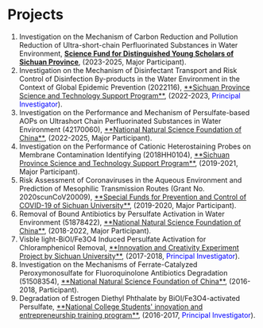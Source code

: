 # Projects


<ol>
  


<li>Investigation on the Mechanism of Carbon Reduction and Pollution Reduction of Ultra-short-chain Perfluorinated Substances in Water Environment, <strong><u>Science Fund for Distinguished Young Scholars of Sichuan Province</u></strong>, (2023-2025, Major Participant).</li> 


<li>Investigation on the Mechanism of Disinfectant Transport and Risk Control of Disinfection By-products in the Water Environment in the Context of Global Epidemic Prevention (2022116), <u>**Sichuan Province Science and Technology Support Program**</u>, (2022-2023, <font color=#0000ff>Principal Investigator</font>).</li> 


<li>Investigation on the Performance and Mechanism of Persulfate-based AOPs on Ultrashort Chain Perfluorinated Substances in Water Environment (42170060), <u>**National Natural Science Foundation of China**</u>, (2022-2025, Major Participant).</li> 


<li>Investigation on the Performance of Cationic Heterostaining Probes on Membrane Contamination Identifying (2018HH0104), <u>**Sichuan Province Science and Technology Support Program**</u>, (2019-2021, Major Participant).</li>


<li>Risk Assessment of Coronaviruses in the Aqueous Environment and Prediction of Mesophilic Transmission Routes (Grant No. 2020scunCoV20009), <u>**Special Funds for Prevention and Control of COVID-19 of Sichuan University**</u>, (2019-2020, Major Participant).</li> 


<li>Removal of Bound Antibiotics by Persulfate Activation in Water Environment (51878422), <u>**National Natural Science Foundation of China**</u>, (2018-2022, Major Participant).</li> 


<li>Visble light-BiOI/Fe3O4 Induced Persulfate Activation for Chloramphenicol Removal, <u>**Innovation and Creativity Experiment Project by Sichuan University**</u>, (2017-2018, <font color=#0000ff>Principal Investigator</font>).</li>


<li>Investigation on the Mechanisms of Ferrate-Catalyzed Peroxymonosulfate for Fluoroquinolone Antibiotics Degradation (51508354), <u>**National Natural Science Foundation of China**</u>, (2016-2018, Participant).</li>   


<li>Degradation of Estrogen Diethyl Phthalate by BiOI/Fe3O4-activated Persulfate, <u>**National College Students' innovation and entrepreneurship training program**</u>, (2016-2017, <font color=#0000ff>Principal Investigator</font>).</li> 

</ol>

